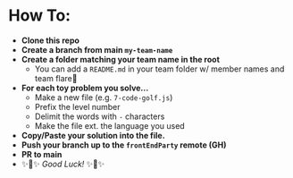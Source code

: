 # How To:
- **Clone this repo**
- **Create a branch from main `my-team-name`**
- **Create a folder matching your team name in the root**
    - You can add a `README.md` in your team folder w/ member names and team flare💅
- **For each toy problem you solve...**
    - Make a new file (e.g. `7-code-golf.js`)
    - Prefix the level number
    - Delimit the words with `-` characters
    - Make the file ext. the language you used
- **Copy/Paste your solution into the file.**
- **Push your branch up to the `frontEndParty` remote (GH)**
- **PR to main**
- ✨🌟✨ *Good Luck!* ✨🌟✨

